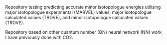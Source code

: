 Repository testing predicting accurate minor isotopologue energies utilising major isotopologue experimental (MARVEL) values, major isotopologue calculated values (TROVE), and minor isotopologue calculated values (TROVE).


Repository based on other quantum number (QN) neural network (NN) work I have previously done with CO2.